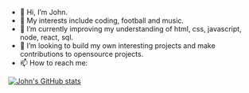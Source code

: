 - 👋 Hi, I’m John.
- 👀 My interests include coding, football and music.
- 🌱 I’m currently improving my understanding of html, css, javascript, node, react, sql.
- 💞️ I’m looking to build my own interesting projects and make contributions to opensource projects. 
- 📫 How to reach me:

[![John's GitHub stats](https://github-readme-stats.vercel.app/api?username=Johng117&hide_rank=true&show_icons=true)](https://github.com/anuraghazra/github-readme-stats)

<!---
Johng117/Johng117 is a ✨ special ✨ repository because its `README.md` (this file) appears on your GitHub profile.
You can click the Preview link to take a look at your changes.
--->
